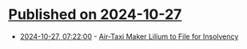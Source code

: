 # [Published on 2024-10-27](index.md)

* [2024-10-27, 07:22:00](https://soylentnews.org/article.pl?sid=24/10/25/1547236&from=rss) - [Air-Taxi Maker Lilium to File for Insolvency](https://soylentnews.org/article.pl?sid=24/10/25/1547236&from=rss)
